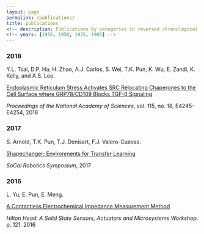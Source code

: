 ```yaml
---
layout: page
permalink: /publications/
title: publications
<!-- description: Publications by categories in reversed chronological order. -->
<!-- years: [1956, 1950, 1935, 1905] -->
---
```


<h3 class="year">2018</h3>

Y.L. Tsai, D.P. Ha, H. Zhao, A.J. Carlos, S. Wei, T.K. Pun, K. Wu, E. Zandi, K. Kelly, and A.S. Lee.

<a href='https://doi.org/10.1073/pnas.1714866115'>Endoplasmic Reticulum Stress Activates SRC Relocating Chaperones to the Cell Surface where GRP78/CD109 Blocks TGF-β Signaling</a>

*Proceedings of the National Academy of Sciences*, vol. 115, no. 18, E4245–E4254, 2018

<h3 class="year">2017</h3>

S. Arnold, T.K. Pun, T.J. Denisart, F.J. Valero-Cuevas.

<a href='https://arxiv.org/abs/1709.05070'>Shapechanger: Environments for Transfer Learning</a>

*SoCal Robotics Symposium*, 2017

<h3 class="year">2016</h3>

L. Yu, E. Pun, E. Meng.

<a href='https://pdfs.semanticscholar.org/40c2/6b44b5037d6e75982d4a65442ff4fc50344d.pdf'>A Contactless Electrochemical Impedance Measurement Method</a>

*Hilton Head: A Solid State Sensors, Actuators and Microsystems Workshop*. p. 121. 2016

